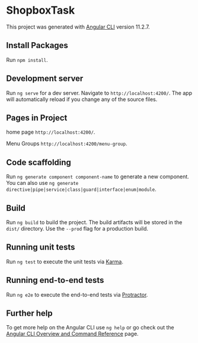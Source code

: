 # ShopboxTask

This project was generated with [Angular CLI](https://github.com/angular/angular-cli) version 11.2.7.

## Install Packages

Run `npm install`.

## Development server

Run `ng serve` for a dev server. Navigate to `http://localhost:4200/`. The app will automatically reload if you change any of the source files.

## Pages in Project
home page `http://localhost:4200/`.

Menu Groups `http://localhost:4200/menu-group`.

## Code scaffolding

Run `ng generate component component-name` to generate a new component. You can also use `ng generate directive|pipe|service|class|guard|interface|enum|module`.

## Build

Run `ng build` to build the project. The build artifacts will be stored in the `dist/` directory. Use the `--prod` flag for a production build.

## Running unit tests

Run `ng test` to execute the unit tests via [Karma](https://karma-runner.github.io).

## Running end-to-end tests

Run `ng e2e` to execute the end-to-end tests via [Protractor](http://www.protractortest.org/).

## Further help

To get more help on the Angular CLI use `ng help` or go check out the [Angular CLI Overview and Command Reference](https://angular.io/cli) page.

